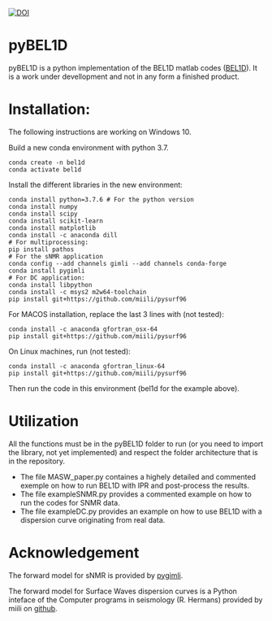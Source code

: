[![DOI](https://zenodo.org/badge/257513869.svg)](https://zenodo.org/badge/latestdoi/257513869)
# pyBEL1D
pyBEL1D is a python implementation of the BEL1D matlab codes ([BEL1D](https://github.com/hadrienmichel/BEL1D)). It is a work under devellopment and not in any form a finished product. 

# Installation:
The following instructions are working on Windows 10. 

Build a new conda environment with python 3.7.
```
conda create -n bel1d
conda activate bel1d
```
Install the different libraries in the new environment:
```
conda install python=3.7.6 # For the python version
conda install numpy
conda install scipy
conda install scikit-learn
conda install matplotlib
conda install -c anaconda dill
# For multiprocessing:
pip install pathos
# For the sNMR application
conda config --add channels gimli --add channels conda-forge
conda install pygimli
# For DC application:
conda install libpython
conda install -c msys2 m2w64-toolchain
pip install git+https://github.com/miili/pysurf96
```

For MACOS installation, replace the last 3 lines with (not tested):
```
conda install -c anaconda gfortran_osx-64
pip install git+https://github.com/miili/pysurf96
```

On Linux machines, run (not tested):
```
conda install -c anaconda gfortran_linux-64
pip install git+https://github.com/miili/pysurf96
```

Then run the code in this environment (bel1d for the example above).

# Utilization
All the functions must be in the pyBEL1D folder to run (or you need to import the library, not yet implemented) and respect the folder architecture that is in the repository.

- The file MASW_paper.py containes a highely detailed and commented exemple on how to run BEL1D with IPR and post-process the results.
- The file exampleSNMR.py provides a commented example on how to run the codes for SNMR data.
- The file exampleDC.py provides an example on how to use BEL1D with a dispersion curve originating from real data.

# Acknowledgement
The forward model for sNMR is provided by [pygimli](https://www.pygimli.org).

The forward model for Surface Waves dispersion curves is a Python inteface of the Computer programs in seismology (R. Hermans) provided by miili on [github](https://github.com/miili/pysurf96).